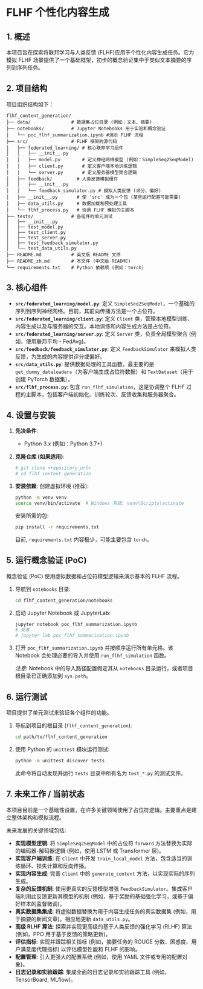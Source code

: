 # FLHF 个性化内容生成

## 1. 概述
本项目旨在探索将联邦学习与人类反馈 (FLHF)应用于个性化内容生成任务。它为模拟 FLHF 场景提供了一个基础框架，初步的概念验证集中于类似文本摘要的序列到序列任务。

## 2. 项目结构
项目组织结构如下：

```
flhf_content_generation/
├── data/               # 数据集占位目录 (例如：文本、摘要)
├── notebooks/          # Jupyter Notebooks 用于实验和概念验证
│   └── poc_flhf_summarization.ipynb #演示 FLHF 流程
├── src/                # FLHF 框架的源代码
│   ├── federated_learning/ # 核心联邦学习组件
│   │   ├── __init__.py
│   │   ├── model.py        # 定义神经网络模型 (例如：SimpleSeq2SeqModel)
│   │   ├── client.py       # 定义客户端本地训练逻辑
│   │   └── server.py       # 定义服务器模型聚合逻辑
│   ├── feedback/         # 人类反馈模拟组件
│   │   ├── __init__.py
│   │   └── feedback_simulator.py # 模拟人类反馈 (评分、偏好)
│   ├── __init__.py       # 使 'src' 成为一个包 (某些运行配置可能需要)
│   ├── data_utils.py     # 数据加载和预处理工具
│   └── flhf_process.py   # 协调 FLHF 模拟的主脚本
├── tests/              # 各组件的单元测试
│   ├── __init__.py
│   ├── test_model.py
│   ├── test_client.py
│   ├── test_server.py
│   ├── test_feedback_simulator.py
│   └── test_data_utils.py
├── README.md           # 英文版 README 文件
├── README_zh.md        # 本文件 (中文版 README)
└── requirements.txt    # Python 依赖项 (例如：torch)
```

## 3. 核心组件

*   **`src/federated_learning/model.py`**: 定义 `SimpleSeq2SeqModel`，一个基础的序列到序列神经网络。目前，其前向传播方法是一个占位符。
*   **`src/federated_learning/client.py`**: 定义 `Client` 类，管理本地模型训练、内容生成以及与服务器的交互。本地训练和内容生成方法是占位符。
*   **`src/federated_learning/server.py`**: 定义 `Server` 类，负责全局模型聚合 (例如，使用联邦平均 - FedAvg)。
*   **`src/feedback/feedback_simulator.py`**: 定义 `FeedbackSimulator` 来模拟人类反馈，为生成的内容提供评分或偏好。
*   **`src/data_utils.py`**: 提供数据处理的工具函数，最主要的是 `get_dummy_dataloaders`（为客户端生成占位符数据）和 `TextDataset`（用于创建 PyTorch 数据集）。
*   **`src/flhf_process.py`**: 包含 `run_flhf_simulation`，这是协调整个 FLHF 过程的主脚本，包括客户端初始化、训练轮次、反馈收集和服务器聚合。

## 4. 设置与安装

1.  **先决条件**:
    *   Python 3.x (例如：Python 3.7+)

2.  **克隆仓库 (如果适用)**:
    ```bash
    # git clone <repository_url>
    # cd flhf_content_generation
    ```

3.  **安装依赖**:
    创建虚拟环境 (推荐):
    ```bash
    python -m venv venv
    source venv/bin/activate  # Windows 系统: venv\Scripts\activate
    ```
    安装所需的包:
    ```bash
    pip install -r requirements.txt
    ```
    目前, `requirements.txt` 内容极少，可能主要包含 `torch`。

## 5. 运行概念验证 (PoC)

概念验证 (PoC) 使用虚拟数据和占位符模型逻辑来演示基本的 FLHF 流程。

1.  导航到 `notebooks` 目录:
    ```bash
    cd flhf_content_generation/notebooks
    ```
2.  启动 Jupyter Notebook 或 JupyterLab:
    ```bash
    jupyter notebook poc_flhf_summarization.ipynb
    # 或者
    # jupyter lab poc_flhf_summarization.ipynb
    ```
3.  打开 `poc_flhf_summarization.ipynb` 并按顺序运行所有单元格。该 Notebook 会处理必要的导入并使用 `run_flhf_simulation` 函数。

    *注意*: Notebook 中的导入路径配置假定其从 `notebooks` 目录运行，或者项目根目录已正确添加到 `sys.path`。

## 6. 运行测试

项目提供了单元测试来验证各个组件的功能。

1.  导航到项目的根目录 (`flhf_content_generation`):
    ```bash
    cd path/to/flhf_content_generation
    ```
2.  使用 Python 的 `unittest` 模块运行测试:
    ```bash
    python -m unittest discover tests
    ```
    此命令将自动发现并运行 `tests` 目录中所有名为 `test_*.py` 的测试文件。

## 7. 未来工作 / 当前状态

本项目目前是一个基础性设置，在许多关键领域使用了占位符逻辑。主要重点是建立整体架构和模拟流程。

未来发展的关键领域包括:
*   **实现模型逻辑**: 将 `SimpleSeq2SeqModel` 中的占位符 `forward` 方法替换为实际的编码器-解码器逻辑 (例如，使用 LSTM 或 Transformer 层)。
*   **实现客户端训练**: 在 `Client` 中开发 `train_local_model` 方法，包含适当的训练循环、损失计算和反向传播。
*   **实现内容生成**: 完善 `Client` 中的 `generate_content` 方法，以实现实际的序列生成。
*   **复杂的反馈机制**: 使用更真实的反馈模型增强 `FeedbackSimulator`。集成客户端利用此反馈更新其模型的机制 (例如，基于奖励的基础强化学习，或基于偏好样本的监督微调)。
*   **真实数据集集成**: 将虚拟数据替换为用于内容生成任务的真实数据集 (例如，用于摘要的新闻文章)。相应地更新 `data_utils.py`。
*   **高级 RLHF 算法**: 探索并实现更高级的基于人类反馈的强化学习 (RLHF) 算法 (例如，PPO 用于基于反馈的策略更新)。
*   **评估指标**: 实现并跟踪相关指标 (例如，摘要任务的 ROUGE 分数、困惑度、用户满意度代理指标) 以评估模型性能和 FLHF 的影响。
*   **配置管理**: 引入更强大的配置系统 (例如，使用 YAML 文件或专用的配置对象)。
*   **日志记录和实验跟踪**: 集成全面的日志记录和实验跟踪工具 (例如，TensorBoard, MLflow)。
```
